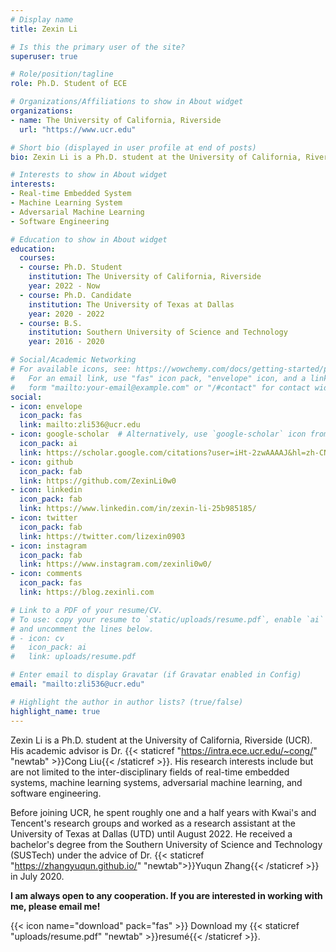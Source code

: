 ```yaml
---
# Display name
title: Zexin Li

# Is this the primary user of the site?
superuser: true

# Role/position/tagline
role: Ph.D. Student of ECE

# Organizations/Affiliations to show in About widget
organizations:
- name: The University of California, Riverside
  url: "https://www.ucr.edu"

# Short bio (displayed in user profile at end of posts)
bio: Zexin Li is a Ph.D. student at the University of California, Riverside (UCR). His academic advisor is Dr. Cong Liu. His research interests include but are not limited to the inter-disciplinary fields of real-time embedded systems, machine learning systems, adversarial machine learning, and software engineering. Before joining UCR, he spent roughly one and a half years with Kwai’s and Tencent’s research groups and worked as a research assistant at the University of Texas at Dallas (UTD) until August 2022. He received a bachelor’s degree from the Southern University of Science and Technology (SUSTech) under the advice of Dr. Yuqun Zhang in July 2020.

# Interests to show in About widget
interests:
- Real-time Embedded System
- Machine Learning System
- Adversarial Machine Learning
- Software Engineering

# Education to show in About widget
education:
  courses:
  - course: Ph.D. Student
    institution: The University of California, Riverside
    year: 2022 - Now
  - course: Ph.D. Candidate
    institution: The University of Texas at Dallas
    year: 2020 - 2022
  - course: B.S.
    institution: Southern University of Science and Technology
    year: 2016 - 2020

# Social/Academic Networking
# For available icons, see: https://wowchemy.com/docs/getting-started/page-builder/#icons
#   For an email link, use "fas" icon pack, "envelope" icon, and a link in the
#   form "mailto:your-email@example.com" or "/#contact" for contact widget.
social:
- icon: envelope
  icon_pack: fas
  link: mailto:zli536@ucr.edu
- icon: google-scholar  # Alternatively, use `google-scholar` icon from `ai` icon pack
  icon_pack: ai
  link: https://scholar.google.com/citations?user=iHt-2zwAAAAJ&hl=zh-CN
- icon: github
  icon_pack: fab
  link: https://github.com/ZexinLi0w0
- icon: linkedin
  icon_pack: fab
  link: https://www.linkedin.com/in/zexin-li-25b985185/
- icon: twitter
  icon_pack: fab
  link: https://twitter.com/lizexin0903
- icon: instagram
  icon_pack: fab
  link: https://www.instagram.com/zexinli0w0/
- icon: comments
  icon_pack: fas
  link: https://blog.zexinli.com

# Link to a PDF of your resume/CV.
# To use: copy your resume to `static/uploads/resume.pdf`, enable `ai` icons in `params.toml`, 
# and uncomment the lines below.
# - icon: cv
#   icon_pack: ai
#   link: uploads/resume.pdf

# Enter email to display Gravatar (if Gravatar enabled in Config)
email: "mailto:zli536@ucr.edu"

# Highlight the author in author lists? (true/false)
highlight_name: true
---
```

Zexin Li is a Ph.D. student at the University of California, Riverside (UCR). His academic advisor is Dr. {{< staticref "https://intra.ece.ucr.edu/~cong/" "newtab" >}}Cong Liu{{< /staticref >}}. His research interests include but are not limited to the inter-disciplinary fields of real-time embedded systems, machine learning systems, adversarial machine learning, and software engineering.

Before joining UCR, he spent roughly one and a half years with Kwai's and Tencent's research groups and worked as a research assistant at the University of Texas at Dallas (UTD) until August 2022. He received a bachelor's degree from the Southern University of Science and Technology (SUSTech) under the advice of Dr. {{< staticref "https://zhangyuqun.github.io/" "newtab">}}Yuqun Zhang{{< /staticref >}} in July 2020.

<strong>I am always open to any cooperation. If you are interested in working with me, please email me!</strong>

{{< icon name="download" pack="fas" >}} Download my {{< staticref "uploads/resume.pdf" "newtab" >}}resumé{{< /staticref >}}.